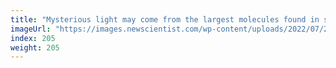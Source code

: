 ```yaml
---
title: "Mysterious light may come from the largest molecules found in space"
imageUrl: "https://images.newscientist.com/wp-content/uploads/2022/07/27181200/SEI_116497821.jpg?width=600"
index: 205
weight: 205
---
```


